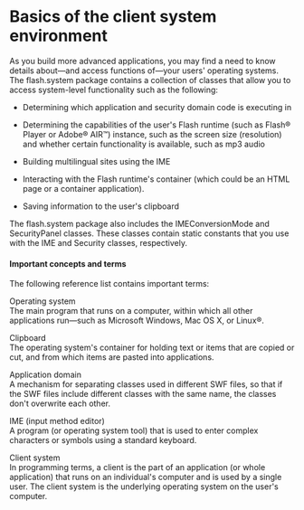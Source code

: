 # Basics of the client system environment

<div>

As you build more advanced applications, you may find a need to know details
about—and access functions of—your users' operating systems. The flash.system
package contains a collection of classes that allow you to access system-level
functionality such as the following:

- Determining which application and security domain code is executing in

- Determining the capabilities of the user's Flash runtime (such as Flash®
  Player or Adobe® AIR™) instance, such as the screen size (resolution) and
  whether certain functionality is available, such as mp3 audio

- Building multilingual sites using the IME

- Interacting with the Flash runtime's container (which could be an HTML page or
  a container application).

- Saving information to the user's clipboard

The flash.system package also includes the IMEConversionMode and SecurityPanel
classes. These classes contain static constants that you use with the IME and
Security classes, respectively.

<div>

#### Important concepts and terms

The following reference list contains important terms:

Operating system  
The main program that runs on a computer, within which all other applications
run—such as Microsoft Windows, Mac OS X, or Linux®.

Clipboard  
The operating system's container for holding text or items that are copied or
cut, and from which items are pasted into applications.

Application domain  
A mechanism for separating classes used in different SWF files, so that if the
SWF files include different classes with the same name, the classes don't
overwrite each other.

IME (input method editor)  
A program (or operating system tool) that is used to enter complex characters or
symbols using a standard keyboard.

Client system  
In programming terms, a client is the part of an application (or whole
application) that runs on an individual's computer and is used by a single user.
The client system is the underlying operating system on the user's computer.

</div>

</div>

<div>

<div>

</div>

</div>
